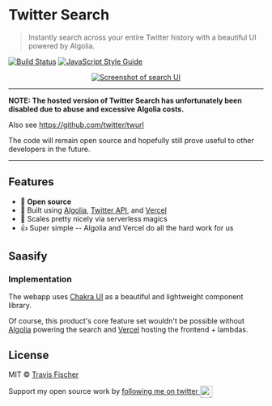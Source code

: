 # Twitter Search

> Instantly search across your entire Twitter history with a beautiful UI powered by Algolia.

[![Build Status](https://travis-ci.com/saasify-sh/twitter-search.svg?branch=master)](https://travis-ci.com/saasify-sh/twitter-search) [![JavaScript Style Guide](https://img.shields.io/badge/code_style-standard-brightgreen.svg)](https://standardjs.com)

<a href="https://twitter-search.io">
  <p align="center">
    <img src="https://raw.githubusercontent.com/saasify-sh/twitter-search/master/media/screenshot-search-ui-0.jpg" alt="Screenshot of search UI" />
  </p>
</a>

---

**NOTE: The hosted version of Twitter Search has unfortunately been disabled due to abuse and excessive Algolia costs.**

Also see https://github.com/twitter/twurl

The code will remain open source and hopefully still prove useful to other developers in the future.

---

## Features

- 💯 **Open source**
- 🐳 Built using [Algolia](https://www.algolia.com), [Twitter API](https://developer.twitter.com/en/docs), and [Vercel](https://vercel.com)
- 💪 Scales pretty nicely via serverless magics
- 👍 Super simple -- Algolia and Vercel do all the hard work for us

## Saasify

### Implementation

The webapp uses [Chakra UI](https://chakra-ui.com) as a beautiful and lightweight component library.

Of course, this product's core feature set wouldn't be possible without [Algolia](https://www.algolia.com/) powering the search and [Vercel](https://vercel.com) hosting the frontend + lambdas.

## License

MIT © [Travis Fischer](https://transitivebullsh.it)

Support my open source work by <a href="https://twitter.com/transitive_bs">following me on twitter <img src="https://storage.googleapis.com/saasify-assets/twitter-logo.svg" alt="twitter" height="24px" align="center"></a>
